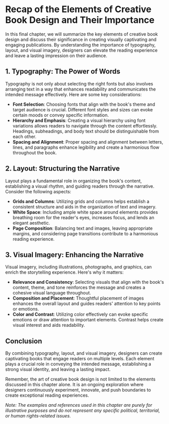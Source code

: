 Recap of the Elements of Creative Book Design and Their Importance
==========================================================================================

In this final chapter, we will summarize the key elements of creative book design and discuss their significance in creating visually captivating and engaging publications. By understanding the importance of typography, layout, and visual imagery, designers can elevate the reading experience and leave a lasting impression on their audience.

1\. Typography: The Power of Words
---------------------------------

Typography is not only about selecting the right fonts but also involves arranging text in a way that enhances readability and communicates the intended message effectively. Here are some key considerations:

* **Font Selection**: Choosing fonts that align with the book's theme and target audience is crucial. Different font styles and sizes can evoke certain moods or convey specific information.
* **Hierarchy and Emphasis**: Creating a visual hierarchy using font variations allows readers to navigate through the content effortlessly. Headings, subheadings, and body text should be distinguishable from each other.
* **Spacing and Alignment**: Proper spacing and alignment between letters, lines, and paragraphs enhance legibility and create a harmonious flow throughout the book.

2\. Layout: Structuring the Narrative
------------------------------------

Layout plays a fundamental role in organizing the book's content, establishing a visual rhythm, and guiding readers through the narrative. Consider the following aspects:

* **Grids and Columns**: Utilizing grids and columns helps establish a consistent structure and aids in the organization of text and imagery.
* **White Space**: Including ample white space around elements provides breathing room for the reader's eyes, increases focus, and lends an elegant aesthetic.
* **Page Composition**: Balancing text and images, leaving appropriate margins, and considering page transitions contribute to a harmonious reading experience.

3\. Visual Imagery: Enhancing the Narrative
------------------------------------------

Visual imagery, including illustrations, photographs, and graphics, can enrich the storytelling experience. Here's why it matters:

* **Relevance and Consistency**: Selecting visuals that align with the book's content, theme, and tone reinforces the message and creates a cohesive visual language throughout.
* **Composition and Placement**: Thoughtful placement of images enhances the overall layout and guides readers' attention to key points or emotions.
* **Color and Contrast**: Utilizing color effectively can evoke specific emotions or draw attention to important elements. Contrast helps create visual interest and aids readability.

Conclusion
-----------------------------------------

By combining typography, layout, and visual imagery, designers can create captivating books that engage readers on multiple levels. Each element plays a crucial role in conveying the intended message, establishing a strong visual identity, and leaving a lasting impact.

Remember, the art of creative book design is not limited to the elements discussed in this chapter alone. It is an ongoing exploration where designers continuously experiment, innovate, and push boundaries to create exceptional reading experiences.

*Note: The examples and references used in this chapter are purely for illustrative purposes and do not represent any specific political, territorial, or human rights-related issues.*
